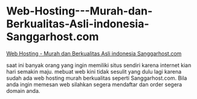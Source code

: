 # Web-Hosting---Murah-dan-Berkualitas-Asli-indonesia-Sanggarhost.com
<a href="http://infoseo.faa.im/web-hosting-murah-dan-berkualitas-asli-i.xhtml">Web Hosting - Murah dan Berkualitas Asli indonesia Sanggarhost.com</a>


saat ini banyak orang yang ingin memiliki situs sendiri karena internet kian hari semakin maju. mebuat web kini tidak sesulit yang dulu lagi karena 
sudah ada web hosting murah berkualitas seperti Sanggarhost.com. Bila anda ingin memesan web silahkan segera mendaftar dan order segera domain anda.
